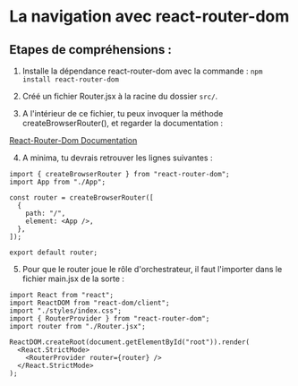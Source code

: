 # La navigation avec react-router-dom


## Etapes de compréhensions :

1. Installe la dépendance react-router-dom avec la commande :
`npm install react-router-dom`

2. Créé un fichier Router.jsx à la racine du dossier `src/`.

3. A l'intérieur de ce fichier, tu peux invoquer la méthode createBrowserRouter(), et regarder la documentation :

[React-Router-Dom Documentation](https://reactrouter.com/en/main/routers/create-browser-router)

4. A minima,  tu devrais retrouver les lignes suivantes :

```
import { createBrowserRouter } from "react-router-dom";
import App from "./App";

const router = createBrowserRouter([
  {
    path: "/",
    element: <App />,
  },
]);

export default router;
```

5. Pour que le router joue le rôle d'orchestrateur, il faut l'importer dans le fichier main.jsx de la sorte :

```
import React from "react";
import ReactDOM from "react-dom/client";
import "./styles/index.css";
import { RouterProvider } from "react-router-dom";
import router from "./Router.jsx";

ReactDOM.createRoot(document.getElementById("root")).render(
  <React.StrictMode>
    <RouterProvider router={router} />
  </React.StrictMode>
);

```